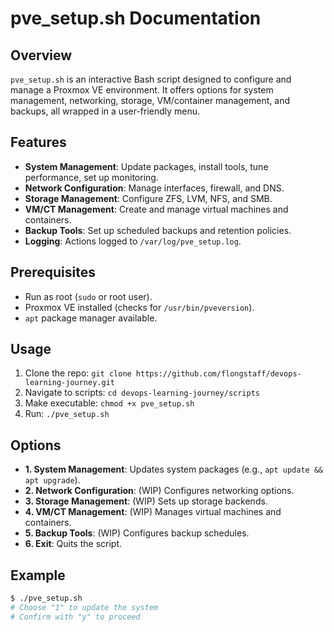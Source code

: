 # pve_setup.sh Documentation

## Overview
`pve_setup.sh` is an interactive Bash script designed to configure and manage a Proxmox VE environment. It offers options for system management, networking, storage, VM/container management, and backups, all wrapped in a user-friendly menu.

## Features
- **System Management**: Update packages, install tools, tune performance, set up monitoring.
- **Network Configuration**: Manage interfaces, firewall, and DNS.
- **Storage Management**: Configure ZFS, LVM, NFS, and SMB.
- **VM/CT Management**: Create and manage virtual machines and containers.
- **Backup Tools**: Set up scheduled backups and retention policies.
- **Logging**: Actions logged to `/var/log/pve_setup.log`.

## Prerequisites
- Run as root (`sudo` or root user).
- Proxmox VE installed (checks for `/usr/bin/pveversion`).
- `apt` package manager available.

## Usage
1. Clone the repo: `git clone https://github.com/flongstaff/devops-learning-journey.git`
2. Navigate to scripts: `cd devops-learning-journey/scripts`
3. Make executable: `chmod +x pve_setup.sh`
4. Run: `./pve_setup.sh`

## Options
- **1. System Management**: Updates system packages (e.g., `apt update && apt upgrade`).
- **2. Network Configuration**: (WIP) Configures networking options.
- **3. Storage Management**: (WIP) Sets up storage backends.
- **4. VM/CT Management**: (WIP) Manages virtual machines and containers.
- **5. Backup Tools**: (WIP) Configures backup schedules.
- **6. Exit**: Quits the script.

## Example
```bash
$ ./pve_setup.sh
# Choose "1" to update the system
# Confirm with "y" to proceed